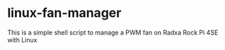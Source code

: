 # linux-fan-manager
This is a simple shell script to manage a PWM fan on Radxa Rock Pi 4SE with Linux
